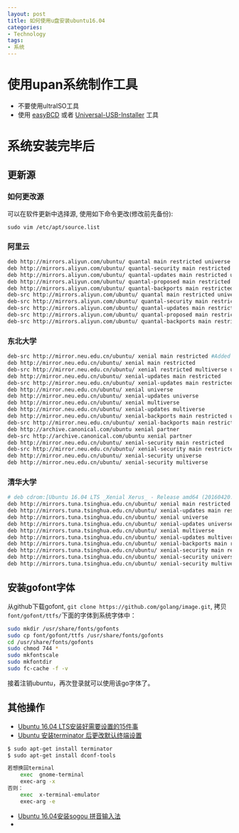 ```yaml
---
layout: post
title: 如何使用u盘安装ubuntu16.04
categories:
- Technology
tags:
- 系统
---
```



# 使用upan系统制作工具
* 不要使用ultraISO工具
* 使用 [easyBCD](http://neosmart.net/EasyBCD/) 或者 [Universal-USB-Installer](https://www.pendrivelinux.com/universal-usb-installer-easy-as-1-2-3/) 工具

# 系统安装完毕后

## 更新源

### 如何更改源

可以在软件更新中选择源,
使用如下命令更改(修改前先备份):

    sudo vim /etc/apt/source.list

### 阿里云

```sh
deb http://mirrors.aliyun.com/ubuntu/ quantal main restricted universe multiverse
deb http://mirrors.aliyun.com/ubuntu/ quantal-security main restricted universe multiverse
deb http://mirrors.aliyun.com/ubuntu/ quantal-updates main restricted universe multiverse
deb http://mirrors.aliyun.com/ubuntu/ quantal-proposed main restricted universe multiverse
deb http://mirrors.aliyun.com/ubuntu/ quantal-backports main restricted universe multiverse
deb-src http://mirrors.aliyun.com/ubuntu/ quantal main restricted universe multiverse
deb-src http://mirrors.aliyun.com/ubuntu/ quantal-security main restricted universe multiverse
deb-src http://mirrors.aliyun.com/ubuntu/ quantal-updates main restricted universe multiverse
deb-src http://mirrors.aliyun.com/ubuntu/ quantal-proposed main restricted universe multiverse
deb-src http://mirrors.aliyun.com/ubuntu/ quantal-backports main restricted universe multiverse
```

### 东北大学

```sh
deb-src http://mirror.neu.edu.cn/ubuntu/ xenial main restricted #Added by software-properties
deb http://mirror.neu.edu.cn/ubuntu/ xenial main restricted
deb-src http://mirror.neu.edu.cn/ubuntu/ xenial restricted multiverse universe #Added by software-properties
deb http://mirror.neu.edu.cn/ubuntu/ xenial-updates main restricted
deb-src http://mirror.neu.edu.cn/ubuntu/ xenial-updates main restricted multiverse universe #Added by software-properties
deb http://mirror.neu.edu.cn/ubuntu/ xenial universe
deb http://mirror.neu.edu.cn/ubuntu/ xenial-updates universe
deb http://mirror.neu.edu.cn/ubuntu/ xenial multiverse
deb http://mirror.neu.edu.cn/ubuntu/ xenial-updates multiverse
deb http://mirror.neu.edu.cn/ubuntu/ xenial-backports main restricted universe multiverse
deb-src http://mirror.neu.edu.cn/ubuntu/ xenial-backports main restricted universe multiverse #Added by software-properties
deb http://archive.canonical.com/ubuntu xenial partner
deb-src http://archive.canonical.com/ubuntu xenial partner
deb http://mirror.neu.edu.cn/ubuntu/ xenial-security main restricted
deb-src http://mirror.neu.edu.cn/ubuntu/ xenial-security main restricted multiverse universe #Added by software-properties
deb http://mirror.neu.edu.cn/ubuntu/ xenial-security universe
deb http://mirror.neu.edu.cn/ubuntu/ xenial-security multiverse
```

### 清华大学

```sh
# deb cdrom:[Ubuntu 16.04 LTS _Xenial Xerus_ - Release amd64 (20160420.1)]/ xenial main restricted
deb http://mirrors.tuna.tsinghua.edu.cn/ubuntu/ xenial main restricted
deb http://mirrors.tuna.tsinghua.edu.cn/ubuntu/ xenial-updates main restricted
deb http://mirrors.tuna.tsinghua.edu.cn/ubuntu/ xenial universe
deb http://mirrors.tuna.tsinghua.edu.cn/ubuntu/ xenial-updates universe
deb http://mirrors.tuna.tsinghua.edu.cn/ubuntu/ xenial multiverse
deb http://mirrors.tuna.tsinghua.edu.cn/ubuntu/ xenial-updates multiverse
deb http://mirrors.tuna.tsinghua.edu.cn/ubuntu/ xenial-backports main restricted universe multiverse
deb http://mirrors.tuna.tsinghua.edu.cn/ubuntu/ xenial-security main restricted
deb http://mirrors.tuna.tsinghua.edu.cn/ubuntu/ xenial-security universe
deb http://mirrors.tuna.tsinghua.edu.cn/ubuntu/ xenial-security multiverse
```

## 安装gofont字体

从github下载gofont, `git clone https://github.com/golang/image.git`, 拷贝`font/gofont/ttfs/`下面的字体到系统字体中：

```sh
sudo mkdir /usr/share/fonts/gofonts
sudo cp font/gofont/ttfs /usr/share/fonts/gofonts
cd /usr/share/fonts/gofonts
sudo chmod 744 *
sudo mkfontscale
sudo mkfontdir
sudo fc-cache -f -v
```

接着注销ubuntu，再次登录就可以使用该go字体了。

## 其他操作
* [Ubuntu 16.04 LTS安装好需要设置的15件事](http://www.linuxidc.com/Linux/2016-04/130519.htm)
* [Ubuntu 安装terminator 后更改默认终端设置](http://blog.csdn.net/qq_20336817/article/details/46122849)

```sh
$ sudo apt-get install terminator
$ sudo apt-get install dconf-tools

若想换回terminal
    exec  gnome-terminal
    exec-arg -x
否则：
    exec  x-terminal-emulator
    exec-arg -e
```

* [Ubuntu 16.04安装sogou 拼音输入法](http://blog.csdn.net/ljheee/article/details/52966456)
*